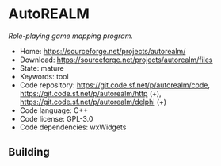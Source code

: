 # AutoREALM

_Role-playing game mapping program._

- Home: https://sourceforge.net/projects/autorealm/
- Download: https://sourceforge.net/projects/autorealm/files
- State: mature
- Keywords: tool
- Code repository: https://git.code.sf.net/p/autorealm/code, https://git.code.sf.net/p/autorealm/http (+), https://git.code.sf.net/p/autorealm/delphi (+)
- Code language: C++
- Code license: GPL-3.0
- Code dependencies: wxWidgets

## Building

